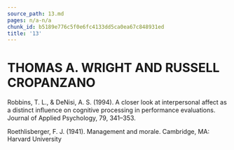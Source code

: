 ```yaml
---
source_path: 13.md
pages: n/a-n/a
chunk_id: b5189e776c5f0e6fc4133dd5ca0ea67c848931ed
title: '13'
---
```

# THOMAS A. WRIGHT AND RUSSELL CROPANZANO

Robbins, T. L., & DeNisi, A. S. (1994). A closer look at interpersonal affect as a distinct inﬂuence on cognitive processing in performance evaluations. Journal of Applied Psychology, 79, 341–353.

Roethlisberger, F. J. (1941). Management and morale. Cambridge, MA: Harvard University
